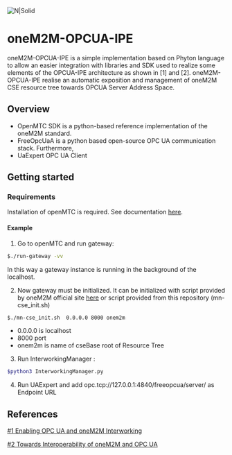 ![N|Solid](https://lh3.googleusercontent.com/proxy/idt61wJwy4NdcFdzjeFSYs_aG4sVqNazK0fTB27eGTTUsXypbKZTaXSEnFu4q7i4oaQ7lE5ZV4ulI3A03OwgGK2DOX69hoTD5uZOxNI4gAgoDmDf_qyOLhZfQ44)
# oneM2M-OPCUA-IPE
oneM2M-OPCUA-IPE is a simple implementation based on Phyton language to allow an easier integration with libraries and SDK used to realize some elements of the OPCUA-IPE architecture as shown in [1] and [2]. oneM2M-OPCUA-IPE realise an automatic exposition and management of oneM2M CSE resource tree towards OPCUA Server Address Space.


## Overview

  - OpenMTC SDK is a python-based reference implementation of the oneM2M standard. 
  - FreeOpcUaA is a python based open-source OPC UA communication stack. Furthermore, 
  - UaExpert OPC UA Client 

## Getting started
### Requirements
Installation of openMTC is required. See documentation [here](https://github.com/OpenMTC/OpenMTC).

#### Example
1. Go to openMTC and run gateway:
```sh
$./run-gateway -vv
```
In this way a gateway instance is running in the background of the localhost.

2. Now gateway must be initialized. It can be initialized with script provided by oneM2M official site [here](https://www.onem2m.org/application-developer-guide/other-resources-curl-scripts) or script provided from this repository (mn-cse_init.sh)
```sh
$./mn-cse_init.sh  0.0.0.0 8000 onem2m
```
- 0.0.0.0 is localhost
- 8000 port
- onem2m is name of cseBase root of Resource Tree

3. Run InterworkingManager :
```sh
$python3 InterworkingManager.py 
```
4. Run UAExpert and add opc.tcp://127.0.0.1:4840/freeopcua/server/ as Endpoint URL



## References
[#1 Enabling OPC UA and oneM2M Interworking](https://ieeexplore.ieee.org/document/9067161)

[#2 Towards Interoperability of oneM2M and OPC UA](https://www.scitepress.org/PublicationsDetail.aspx?ID=ppV040kquCA=&t=1)
